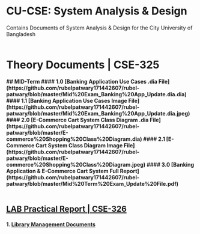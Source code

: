 # CU-CSE: System Analysis & Design
Contains Documents of System Analysis &amp; Design for the City University of Bangladesh
<br/><br/>

# Theory Documents | CSE-325
<b/>
## MID-Term
#### 1.0 [Banking Application Use Cases .dia File](https://github.com/rubelpatwary171442607/rubel-patwary/blob/master/Mid%20Exam_Banking%20App_Update.dia.dia)
#### 1.1 [Banking Application Use Cases Image File](https://github.com/rubelpatwary171442607/rubel-patwary/blob/master/Mid%20Exam_Banking%20App_Update.dia.jpeg)
#### 2.0 [E-Commerce Cart System Class Diagram .dia File](https://github.com/rubelpatwary171442607/rubel-patwary/blob/master/E-commerce%20Shopping%20Class%20Diagram.dia)
#### 2.1 [E-Commerce Cart System Class Diagram Image File](https://github.com/rubelpatwary171442607/rubel-patwary/blob/master/E-commerce%20Shopping%20Class%20Diagram.jpeg)
#### 3.0 [Banking Application & E-Commerce Cart System Full Report](https://github.com/rubelpatwary171442607/rubel-patwary/blob/master/Mid%20Term%20Exam_Update%20File.pdf)
<br/><br/>


## [LAB Practical Report | CSE-326](https://github.com/mimanik1000/cu-cse-7th-semester/blob/master/Mid%20Final%20Report.pdf)
#### 1. [Library Management Documents](https://github.com/mimanik1000/cu-cse-7th-semester/blob/master/Mid%20Final%20Report.pdf)
